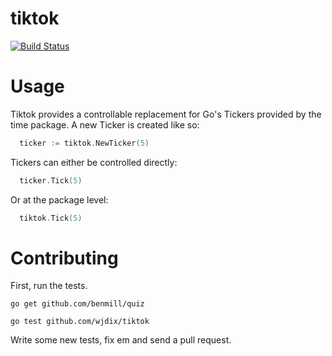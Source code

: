 tiktok
======
[![Build Status](https://travis-ci.org/wjdix/tiktok.png?branch=master)](https://travis-ci.org/wjdix/tiktok)

Usage
=====
Tiktok provides a controllable replacement for Go's Tickers provided by the time package.
A new Ticker is created like so: 

``` go
  ticker := tiktok.NewTicker(5)
```

Tickers can either be controlled directly:

``` go
  ticker.Tick(5)
```

Or at the package level:

``` go
  tiktok.Tick(5)
```

Contributing
=====

First, run the tests.


``` shell
go get github.com/benmill/quiz

go test github.com/wjdix/tiktok
```

Write some new tests, fix em and send a pull request.
